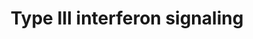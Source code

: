 ---
annotations:
- id: PW:0000893
  parent: signaling pathway
  type: Pathway Ontology
  value: interleukin-29 signaling pathway
- id: PW:0000892
  parent: signaling pathway
  type: Pathway Ontology
  value: interleukin-28B signaling pathway
- id: PW:0000891
  parent: signaling pathway
  type: Pathway Ontology
  value: interleukin-28A signaling pathway
- id: PW:0000209
  parent: signaling pathway
  type: Pathway Ontology
  value: Jak-Stat signaling pathway
authors:
- Sham.uk
- MaintBot
- Mkutmon
- Khanspers
- Egonw
- Eweitz
citedin:
- link: PMC9015133
  title: An endogenously activated antiviral state restricts SARS-CoV-2 infection
    in differentiated primary airway epithelial cells (2022)
- link: 10.1155/2022/3515001
  title: Combination of Enrichment Using Gene Ontology and Transcriptomic Analysis
    Revealed Contribution of Interferon Signaling to Severity of COVID-19 (2022)
- link: 10.1016/j.stemcr.2023.05.007
  title: Parallel use of human stem cell lung and heart models provide insights for
    SARS-CoV-2 treatment (2023)
communities: []
description: The type III interferon group consists of three IFN-λ (lambda) genes
  encoding molecules called IFN-λ1, IFN-λ2 and IFN-λ3 (also called IL29, IL28A and
  IL28B respectively). These IFNs signal through a receptor complex consisting of
  IL10R2 (also called CRF2-4) and IFNLR1 (also called CRF2-12).  Proteins on this
  pathway have targeted assays available via the [CPTAC Assay Portal](https://assays.cancer.gov/available_assays?wp_id=WP2113).
last-edited: 2025-03-08
ndex: edb7a20f-8b63-11eb-9e72-0ac135e8bacf
organisms:
- Homo sapiens
redirect_from:
- /index.php/Pathway:WP2113
- /instance/WP2113
- /instance/WP2113_r137744
revision: r137744
schema-jsonld:
- '@context': https://schema.org/
  '@id': https://wikipathways.github.io/pathways/WP2113.html
  '@type': Dataset
  creator:
    '@type': Organization
    name: WikiPathways
  description: The type III interferon group consists of three IFN-λ (lambda) genes
    encoding molecules called IFN-λ1, IFN-λ2 and IFN-λ3 (also called IL29, IL28A and
    IL28B respectively). These IFNs signal through a receptor complex consisting of
    IL10R2 (also called CRF2-4) and IFNLR1 (also called CRF2-12).  Proteins on this
    pathway have targeted assays available via the [CPTAC Assay Portal](https://assays.cancer.gov/available_assays?wp_id=WP2113).
  keywords:
  - IL10RB
  - IL28A
  - IL28B
  - IL28RA
  - IL29
  - IRF9
  - JAK1
  - STAT1
  - STAT2
  - TYK2
  license: CC0
  name: Type III interferon signaling
seo: CreativeWork
title: Type III interferon signaling
wpid: WP2113
---